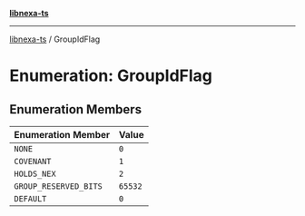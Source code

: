 [**libnexa-ts**](../index.md)

***

[libnexa-ts](../index.md) / GroupIdFlag

# Enumeration: GroupIdFlag

## Enumeration Members

| Enumeration Member | Value |
| ------ | ------ |
| <a id="none"></a> `NONE` | `0` |
| <a id="covenant"></a> `COVENANT` | `1` |
| <a id="holds_nex"></a> `HOLDS_NEX` | `2` |
| <a id="group_reserved_bits"></a> `GROUP_RESERVED_BITS` | `65532` |
| <a id="default"></a> `DEFAULT` | `0` |
